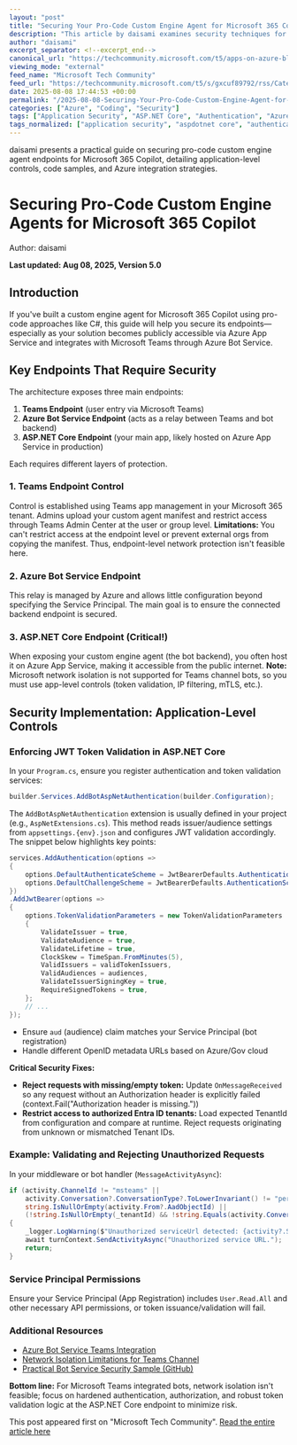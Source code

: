 ```yaml
---
layout: "post"
title: "Securing Your Pro-Code Custom Engine Agent for Microsoft 365 Copilot: Endpoint Protection Guide"
description: "This article by daisami examines security techniques for protecting the endpoints of a pro-code custom engine agent for Microsoft 365 Copilot, focusing on application-level security with Azure Bot Service and ASP.NET Core. It explains how to enforce JWT token validation, restrict unauthorized Entra ID tenants, and harden publicly accessible endpoints hosted on Azure App Service when integrating with Teams. Practical code samples and references to official Microsoft docs are provided."
author: "daisami"
excerpt_separator: <!--excerpt_end-->
canonical_url: "https://techcommunity.microsoft.com/t5/apps-on-azure-blog/how-to-secure-your-pro-code-custom-engine-agent-of-microsoft-365/ba-p/4440495"
viewing_mode: "external"
feed_name: "Microsoft Tech Community"
feed_url: "https://techcommunity.microsoft.com/t5/s/gxcuf89792/rss/Category?category.id=Azure"
date: 2025-08-08 17:44:53 +00:00
permalink: "/2025-08-08-Securing-Your-Pro-Code-Custom-Engine-Agent-for-Microsoft-365-Copilot-Endpoint-Protection-Guide.html"
categories: ["Azure", "Coding", "Security"]
tags: ["Application Security", "ASP.NET Core", "Authentication", "Azure", "Azure App Service", "Azure Bot Service", "Azure Firewall", "Bot Framework", "C#", "Coding", "Community", "Custom Engine Agent", "Entra ID", "JWT Token Validation", "Microsoft 365 Copilot", "Microsoft Teams", "Network Security", "NSG", "Security", "Service Principal", "Tenant Restriction"]
tags_normalized: ["application security", "aspdotnet core", "authentication", "azure", "azure app service", "azure bot service", "azure firewall", "bot framework", "csharp", "coding", "community", "custom engine agent", "entra id", "jwt token validation", "microsoft 365 copilot", "microsoft teams", "network security", "nsg", "security", "service principal", "tenant restriction"]
---
```


daisami presents a practical guide on securing pro-code custom engine agent endpoints for Microsoft 365 Copilot, detailing application-level controls, code samples, and Azure integration strategies.<!--excerpt_end-->

# Securing Pro-Code Custom Engine Agents for Microsoft 365 Copilot

Author: daisami

**Last updated: Aug 08, 2025, Version 5.0**

## Introduction

If you've built a custom engine agent for Microsoft 365 Copilot using pro-code approaches like C#, this guide will help you secure its endpoints—especially as your solution becomes publicly accessible via Azure App Service and integrates with Microsoft Teams through Azure Bot Service.

## Key Endpoints That Require Security

The architecture exposes three main endpoints:

1. **Teams Endpoint** (user entry via Microsoft Teams)
2. **Azure Bot Service Endpoint** (acts as a relay between Teams and bot backend)
3. **ASP.NET Core Endpoint** (your main app, likely hosted on Azure App Service in production)

Each requires different layers of protection.

### 1. Teams Endpoint Control

Control is established using Teams app management in your Microsoft 365 tenant. Admins upload your custom agent manifest and restrict access through Teams Admin Center at the user or group level. **Limitations:** You can't restrict access at the endpoint level or prevent external orgs from copying the manifest. Thus, endpoint-level network protection isn't feasible here.

### 2. Azure Bot Service Endpoint

This relay is managed by Azure and allows little configuration beyond specifying the Service Principal. The main goal is to ensure the connected backend endpoint is secured.

### 3. ASP.NET Core Endpoint (Critical!)

When exposing your custom engine agent (the bot backend), you often host it on Azure App Service, making it accessible from the public internet. **Note:** Microsoft network isolation is not supported for Teams channel bots, so you must use app-level controls (token validation, IP filtering, mTLS, etc.).

## Security Implementation: Application-Level Controls

### Enforcing JWT Token Validation in ASP.NET Core

In your `Program.cs`, ensure you register authentication and token validation services:

```csharp
builder.Services.AddBotAspNetAuthentication(builder.Configuration);
```

The `AddBotAspNetAuthentication` extension is usually defined in your project (e.g., `AspNetExtensions.cs`). This method reads issuer/audience settings from `appsettings.{env}.json` and configures JWT validation accordingly. The snippet below highlights key points:

```csharp
services.AddAuthentication(options =>
{
    options.DefaultAuthenticateScheme = JwtBearerDefaults.AuthenticationScheme;
    options.DefaultChallengeScheme = JwtBearerDefaults.AuthenticationScheme;
})
.AddJwtBearer(options =>
{
    options.TokenValidationParameters = new TokenValidationParameters
    {
        ValidateIssuer = true,
        ValidateAudience = true,
        ValidateLifetime = true,
        ClockSkew = TimeSpan.FromMinutes(5),
        ValidIssuers = validTokenIssuers,
        ValidAudiences = audiences,
        ValidateIssuerSigningKey = true,
        RequireSignedTokens = true,
    };
    // ...
});
```

- Ensure `aud` (audience) claim matches your Service Principal (bot registration)
- Handle different OpenID metadata URLs based on Azure/Gov cloud

**Critical Security Fixes:**

- **Reject requests with missing/empty token:** Update `OnMessageReceived` so any request without an Authorization header is explicitly failed (context.Fail("Authorization header is missing."))
- **Restrict access to authorized Entra ID tenants:** Load expected TenantId from configuration and compare at runtime. Reject requests originating from unknown or mismatched Tenant IDs.

### Example: Validating and Rejecting Unauthorized Requests

In your middleware or bot handler (`MessageActivityAsync`):

```csharp
if (activity.ChannelId != "msteams" ||
    activity.Conversation?.ConversationType?.ToLowerInvariant() != "personal" ||
    string.IsNullOrEmpty(activity.From?.AadObjectId) ||
    (!string.IsNullOrEmpty(_tenantId) && !string.Equals(activity.Conversation?.TenantId, _tenantId, StringComparison.OrdinalIgnoreCase)))
{
    _logger.LogWarning($"Unauthorized serviceUrl detected: {activity?.ServiceUrl}. Expected TenantId: {_tenantId}");
    await turnContext.SendActivityAsync("Unauthorized service URL.");
    return;
}
```

### Service Principal Permissions

Ensure your Service Principal (App Registration) includes `User.Read.All` and other necessary API permissions, or token issuance/validation will fail.

### Additional Resources

- [Azure Bot Service Teams Integration](https://learn.microsoft.com/en-us/azure/bot-service/dl-network-isolation-concept?view=azure-bot-service-4.0)
- [Network Isolation Limitations for Teams Channel](https://learn.microsoft.com/en-us/answers/questions/2263616/is-it-possible-to-integrate-azure-bot-with-teams-w)
- [Practical Bot Service Security Sample (GitHub)](https://github.com/OfficeDev/microsoft-teams-apps-company-communicator)

**Bottom line:** For Microsoft Teams integrated bots, network isolation isn't feasible; focus on hardened authentication, authorization, and robust token validation logic at the ASP.NET Core endpoint to minimize risk.

This post appeared first on "Microsoft Tech Community". [Read the entire article here](https://techcommunity.microsoft.com/t5/apps-on-azure-blog/how-to-secure-your-pro-code-custom-engine-agent-of-microsoft-365/ba-p/4440495)
